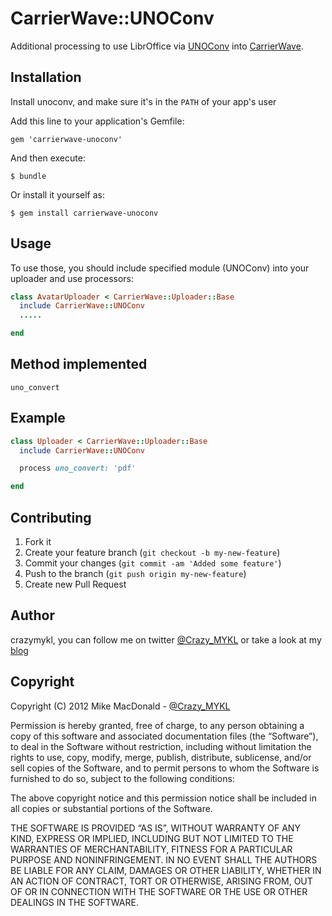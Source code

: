 # CarrierWave::UNOConv

Additional processing to use LibrOffice via [UNOConv](https://github.com/dagwieers/unoconv) into [CarrierWave](https://github.com/jnicklas/carrierwave).

## Installation

Install unoconv, and make sure it's in the `PATH` of your app's user

Add this line to your application's Gemfile:

    gem 'carrierwave-unoconv'

And then execute:

    $ bundle

Or install it yourself as:

    $ gem install carrierwave-unoconv

## Usage

To use those, you should include specified module (UNOConv) into your uploader and use processors:
```ruby
class AvatarUploader < CarrierWave::Uploader::Base
  include CarrierWave::UNOConv
  .....

end
```
## Method implemented

    uno_convert


## Example
```ruby
class Uploader < CarrierWave::Uploader::Base
  include CarrierWave::UNOConv

  process uno_convert: 'pdf'

end
```
## Contributing

1. Fork it
2. Create your feature branch (`git checkout -b my-new-feature`)
3. Commit your changes (`git commit -am 'Added some feature'`)
4. Push to the branch (`git push origin my-new-feature`)
5. Create new Pull Request


## Author

crazymykl, you can follow me on twitter [@Crazy_MYKL](http://twitter.com/Crazy_MYKL) or take a look at my [blog](http://crazymykl.herokuapp.com)

## Copyright

Copyright (C) 2012 Mike MacDonald - [@Crazy_MYKL](http://twitter.com/Crazy_MYKL)

Permission is hereby granted, free of charge, to any person obtaining a copy of this software and
associated documentation files (the “Software”), to deal in the Software without restriction, including without
limitation the rights to use, copy, modify, merge, publish, distribute, sublicense, and/or sell copies of the Software,
and to permit persons to whom the Software is furnished to do so, subject to the following conditions:

The above copyright notice and this permission notice shall be included in all copies or substantial portions of the Software.

THE SOFTWARE IS PROVIDED “AS IS”, WITHOUT WARRANTY OF ANY KIND, EXPRESS OR IMPLIED, INCLUDING BUT NOT LIMITED TO THE WARRANTIES
OF MERCHANTABILITY, FITNESS FOR A PARTICULAR PURPOSE AND NONINFRINGEMENT. IN NO EVENT SHALL THE AUTHORS BE LIABLE FOR ANY CLAIM,
DAMAGES OR OTHER LIABILITY, WHETHER IN AN ACTION OF CONTRACT, TORT OR OTHERWISE, ARISING FROM, OUT OF OR IN CONNECTION WITH THE
SOFTWARE OR THE USE OR OTHER DEALINGS IN THE SOFTWARE.
